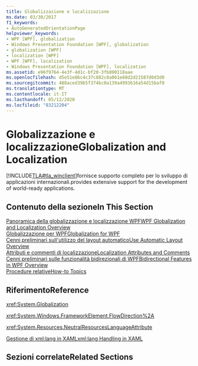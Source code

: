 ```yaml
---
title: Globalizzazione e localizzazione
ms.date: 03/30/2017
f1_keywords:
- AutoGeneratedOrientationPage
helpviewer_keywords:
- WPF [WPF], globalization
- Windows Presentation Foundation [WPF], globalization
- globalization [WPF]
- localization [WPF]
- WPF [WPF], localization
- Windows Presentation Foundation [WPF], localization
ms.assetid: e96f9764-4e3f-4d1c-bf20-3fb890118aae
ms.openlocfilehash: d5e51e86c4c37c882c8a061e60d2d21587d0d3d0
ms.sourcegitcommit: 488aced39b5f374bc0a139a4993616a54d15baf0
ms.translationtype: MT
ms.contentlocale: it-IT
ms.lasthandoff: 05/12/2020
ms.locfileid: "83212204"
---
```

# <a name="globalization-and-localization"></a><span data-ttu-id="35b4a-102">Globalizzazione e localizzazione</span><span class="sxs-lookup"><span data-stu-id="35b4a-102">Globalization and Localization</span></span>
[!INCLUDE[TLA#tla_winclient](../../../../includes/tlasharptla-winclient-md.md)]<span data-ttu-id="35b4a-103">fornisce supporto completo per lo sviluppo di applicazioni internazionali.</span><span class="sxs-lookup"><span data-stu-id="35b4a-103">provides extensive support for the development of world-ready applications.</span></span>  
  
## <a name="in-this-section"></a><span data-ttu-id="35b4a-104">Contenuto della sezione</span><span class="sxs-lookup"><span data-stu-id="35b4a-104">In This Section</span></span>  
 [<span data-ttu-id="35b4a-105">Panoramica della globalizzazione e localizzazione WPF</span><span class="sxs-lookup"><span data-stu-id="35b4a-105">WPF Globalization and Localization Overview</span></span>](wpf-globalization-and-localization-overview.md)  
 [<span data-ttu-id="35b4a-106">Globalizzazione per WPF</span><span class="sxs-lookup"><span data-stu-id="35b4a-106">Globalization for WPF</span></span>](globalization-for-wpf.md)  
 [<span data-ttu-id="35b4a-107">Cenni preliminari sull'utilizzo del layout automatico</span><span class="sxs-lookup"><span data-stu-id="35b4a-107">Use Automatic Layout Overview</span></span>](use-automatic-layout-overview.md)  
 [<span data-ttu-id="35b4a-108">Attributi e commenti di localizzazione</span><span class="sxs-lookup"><span data-stu-id="35b4a-108">Localization Attributes and Comments</span></span>](localization-attributes-and-comments.md)  
 [<span data-ttu-id="35b4a-109">Cenni preliminari sulle funzionalità bidirezionali di WPF</span><span class="sxs-lookup"><span data-stu-id="35b4a-109">Bidirectional Features in WPF Overview</span></span>](bidirectional-features-in-wpf-overview.md)  
 [<span data-ttu-id="35b4a-110">Procedure relative</span><span class="sxs-lookup"><span data-stu-id="35b4a-110">How-to Topics</span></span>](how-to-localize-an-application.md)  
  
## <a name="reference"></a><span data-ttu-id="35b4a-111">Riferimento</span><span class="sxs-lookup"><span data-stu-id="35b4a-111">Reference</span></span>  
 <xref:System.Globalization>  
  
 <xref:System.Windows.FrameworkElement.FlowDirection%2A>  
  
 <xref:System.Resources.NeutralResourcesLanguageAttribute>  
  
 [<span data-ttu-id="35b4a-112">Gestione di xml:lang in XAML</span><span class="sxs-lookup"><span data-stu-id="35b4a-112">xml:lang Handling in XAML</span></span>](../../../desktop-wpf/xaml-services/xml-language-handling.md)  
  
## <a name="related-sections"></a><span data-ttu-id="35b4a-113">Sezioni correlate</span><span class="sxs-lookup"><span data-stu-id="35b4a-113">Related Sections</span></span>
